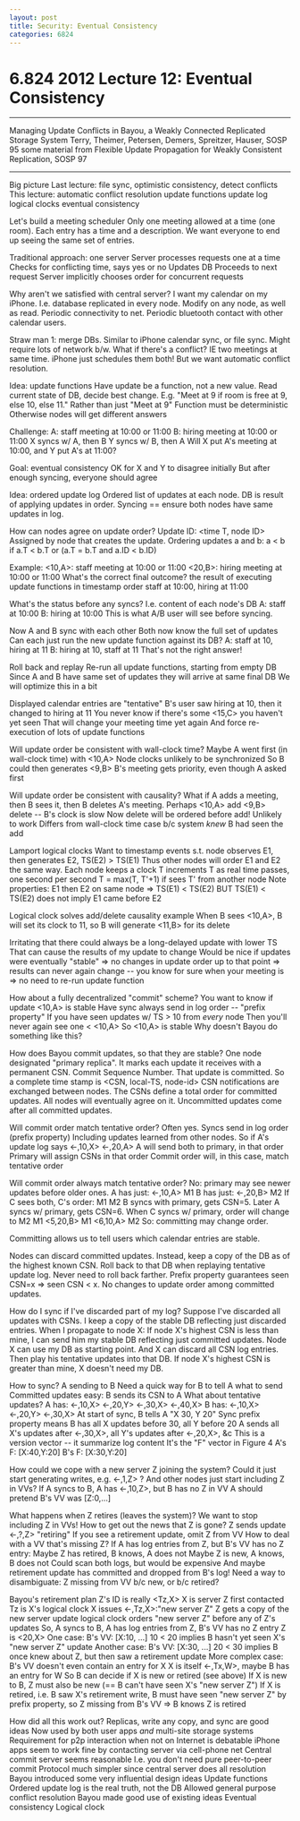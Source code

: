 ```yaml
---
layout: post
title: Security: Eventual Consistency
categories: 6824
---
```


# 6.824 2012 Lecture 12: Eventual Consistency

<hr />
Managing Update Conflicts in Bayou, a Weakly Connected Replicated
Storage System Terry, Theimer, Petersen, Demers, Spreitzer, Hauser,
SOSP 95
some material from Flexible Update Propagation for Weakly Consistent
Replication, SOSP 97
<hr />

Big picture
  Last lecture: file sync, optimistic consistency, detect conflicts
  This lecture:
    automatic conflict resolution
    update functions
    update log
    logical clocks
    eventual consistency

Let's build a meeting scheduler
 Only one meeting allowed at a time (one room).
 Each entry has a time and a description.
 We want everyone to end up seeing the same set of entries.

Traditional approach: one server
  Server processes requests one at a time
  Checks for conflicting time, says yes or no
  Updates DB
  Proceeds to next request
  Server implicitly chooses order for concurrent requests

Why aren't we satisfied with central server?
 I want my calendar on my iPhone.
   I.e. database replicated in every node.
   Modify on any node, as well as read.
 Periodic connectivity to net.
 Periodic bluetooth contact with other calendar users.

Straw man 1: merge DBs.
 Similar to iPhone calendar sync, or file sync.
 Might require lots of network b/w.
 What if there's a conflict? IE two meetings at same time.
   iPhone just schedules them both!
   But we want automatic  conflict resolution.

Idea: update functions
  Have update be a function, not a new value.
  Read current state of DB, decide best change.
  E.g. "Meet at 9 if room is free at 9, else 10, else 11."
    Rather than just "Meet at 9"
  Function must be deterministic
    Otherwise nodes will get different answers

Challenge:
  A: staff meeting at 10:00 or 11:00
  B: hiring meeting at 10:00 or 11:00
  X syncs w/ A, then B
  Y syncs w/ B, then A
  Will X put A's meeting at 10:00, and Y put A's at 11:00?

Goal: eventual consistency
  OK for X and Y to disagree initially
  But after enough syncing, everyone should agree

Idea: ordered update log
  Ordered list of updates at each node.
  DB is result of applying updates in order.
  Syncing == ensure both nodes have same updates in log.

How can nodes agree on update order?
  Update ID: <time T, node ID>
  Assigned by node that creates the update.
  Ordering updates a and b:
    a < b if a.T < b.T or (a.T = b.T and a.ID < b.ID)

Example:
 <10,A>: staff meeting at 10:00 or 11:00
 <20,B>: hiring meeting at 10:00 or 11:00
 What's the correct final outcome?
   the result of executing update functions in timestamp order
   staff at 10:00, hiring at 11:00

What's the status before any syncs?
  I.e. content of each node's DB
  A: staff at 10:00
  B: hiring at 10:00
  This is what A/B user will see before syncing.

Now A and B sync with each other
  Both now know the full set of updates
  Can each just run the new update function against its DB?
    A: staff at 10, hiring at 11
    B: hiring at 10, staff at 11
  That's not the right answer!

Roll back and replay
  Re-run all update functions, starting from empty DB
  Since A and B have same set of updates
    they will arrive at same final DB
  We will optimize this in a bit

Displayed calendar entries are "tentative"
  B's user saw hiring at 10, then it changed to hiring at 11
  You never know if there's some <15,C> you haven't yet seen
    That will change your meeting time yet again
    And force re-execution of lots of update functions
  
Will update order be consistent with wall-clock time?
  Maybe A went first (in wall-clock time) with <10,A>
  Node clocks unlikely to be synchronized
  So B could then generates <9,B>
  B's meeting gets priority, even though A asked first

Will update order be consistent with causality?
  What if A adds a meeting, 
    then B sees it,
    then B deletes A's meeting.
  Perhaps
    <10,A> add
    <9,B> delete -- B's clock is slow
  Now delete will be ordered before add!
    Unlikely to work
    Differs from wall-clock time case b/c system *knew* B had seen the add

Lamport logical clocks
  Want to timestamp events s.t.
    node observes E1, then generates E2, TS(E2) > TS(E1)
  Thus other nodes will order E1 and E2 the same way.
  Each node keeps a clock T
    increments T as real time passes, one second per second
    T = max(T, T'+1) if sees T' from another node
  Note properties:
    E1 then E2 on same node => TS(E1) < TS(E2)
    BUT
    TS(E1) < TS(E2) does not imply E1 came before E2

Logical clock solves add/delete causality example
  When B sees <10,A>,
    B will set its clock to 11, so
    B will generate <11,B> for its delete

Irritating that there could always be a long-delayed update with lower TS
  That can cause the results of my update to change
  Would be nice if updates were eventually "stable"
    => no changes in update order up to that point
    => results can never again change -- you know for sure when your meeting is
    => no need to re-run update function

How about a fully decentralized "commit" scheme?
  You want to know if update <10,A> is stable
  Have sync always send in log order -- "prefix property"
  If you have seen updates w/ TS > 10 from *every* node
    Then you'll never again see one < <10,A>
    So <10,A> is stable
  Why doesn't Bayou do something like this?

How does Bayou commit updates, so that they are stable?
 One node designated "primary replica".
 It marks each update it receives with a permanent CSN.
   Commit Sequence Number.
   That update is committed.
   So a complete time stamp is <CSN, local-TS, node-id>
 CSN notifications are exchanged between nodes.
 The CSNs define a total order for committed updates.
   All nodes will eventually agree on it.
   Uncommitted updates come after all committed updates.

Will commit order match tentative order?
  Often yes.
  Syncs send in log order (prefix property)
    Including updates learned from other nodes.
  So if A's update log says
    <-,10,X>
    <-,20,A>
  A will send both to primary, in that order
    Primary will assign CSNs in that order
    Commit order will, in this case, match tentative order

Will commit order always match tentative order?
  No: primary may see newer updates before older ones.
  A has just: <-,10,A> M1
  B has just: <-,20,B> M2
  If C sees both, C's order: M1 M2
  B syncs with primary, gets CSN=5.
  Later A syncs w/ primary, gets CSN=6.
  When C syncs w/ primary, order will change to M2 M1
    <5,20,B> M1
    <6,10,A> M2
  So: committing may change order.
  
Committing allows us to tell users which calendar entries are stable.

Nodes can discard committed updates.
  Instead, keep a copy of the DB as of the highest known CSN.
  Roll back to that DB when replaying tentative update log.
  Never need to roll back farther.
    Prefix property guarantees seen CSN=x => seen CSN < x.
    No changes to update order among committed updates.

How do I sync if I've discarded part of my log?
 Suppose I've discarded all updates with CSNs.
 I keep a copy of the stable DB reflecting just discarded entries.
 When I propagate to node X:
   If node X's highest CSN is less than mine,
     I can send him my stable DB reflecting just committed updates.
     Node X can use my DB as starting point.
     And X can discard all CSN log entries.
     Then play his tentative updates into that DB.
   If node X's highest CSN is greater than mine,
     X doesn't need my DB.

How to sync?
  A sending to B
  Need a quick way for B to tell A what to send
  Committed updates easy: B sends its CSN to A
  What about tentative updates?
  A has:
    <-,10,X>
    <-,20,Y>
    <-,30,X>
    <-,40,X>
  B has:
    <-,10,X>
    <-,20,Y>
    <-,30,X>
  At start of sync, B tells A "X 30, Y 20"
    Sync prefix property means B has all X updates before 30, all Y before 20
  A sends all X's updates after <-,30,X>, all Y's updates after <-,20,X>, &c
  This is a version vector -- it summarize log content
    It's the "F" vector in Figure 4
    A's F: [X:40,Y:20]
    B's F: [X:30,Y:20]

How could we cope with a new server Z joining the system?
  Could it just start generating writes, e.g. <-,1,Z> ?
  And other nodes just start including Z in VVs?
  If A syncs to B, A has <-,10,Z>, but B has no Z in VV
    A should pretend B's VV was [Z:0,...]

What happens when Z retires (leaves the system)?
  We want to stop including Z in VVs!
  How to get out the news that Z is gone?
    Z sends update <-,?,Z> "retiring"
  If you see a retirement update, omit Z from VV
  How to deal with a VV that's missing Z?
  If A has log entries from Z, but B's VV has no Z entry:
    Maybe Z has retired, B knows, A does not
    Maybe Z is new, A knows, B does not
  Could scan both logs, but would be expensive
    And maybe retirement update has committed and dropped from B's log!
  Need a way to disambiguate: Z missing from VV b/c new, or b/c retired?

Bayou's retirement plan
  Z's ID is really <Tz,X>
    X is server Z first contacted
    Tz is X's logical clock
    X issues <-,Tz,X>:"new server Z"
    Z gets a copy of the new server update
      logical clock orders "new server Z" before any of Z's updates
  So, A syncs to B, A has log entries from Z, B's VV has no Z entry
  Z is <20,X>
  One case:
    B's VV: [X:10, ...]
    10 < 20 implies B hasn't yet seen X's "new server Z" update
  Another case:
    B's VV: [X:30, ...]
    20 < 30 implies B once knew about Z, but then saw a retirement update
  More complex case:
    B's VV doesn't even contain an entry for X
    X is itself <-,Tx,W>, maybe B has an entry for W
    So B can decide if X is new or retired (see above)
    If X is new to B, Z must also be new (== B can't have seen X's "new server Z")
    If X is retired, i.e. B saw X's retirement write,
      B must have seen "new server Z" by prefix property,
      so Z missing from B's VV => B knows Z is retired

How did all this work out?
  Replicas, write any copy, and sync are good ideas
    Now used by both user apps *and* multi-site storage systems
  Requirement for p2p interaction when not on Internet is debatable
    iPhone apps seem to work fine by contacting server via cell-phone net
  Central commit server seems reasonable
    I.e. you don't need pure peer-to-peer commit
    Protocol much simpler since central server does all resolution
  Bayou introduced some very influential design ideas
    Update functions
    Ordered update log is the real truth, not the DB
    Allowed general purpose conflict resolution
  Bayou made good use of existing ideas
    Eventual consistency
    Logical clock